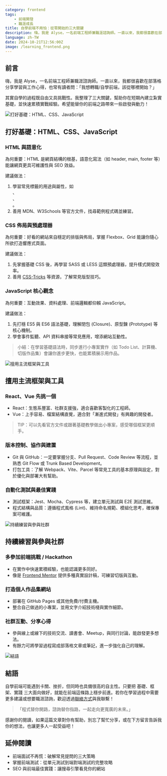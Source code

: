 ```yaml
---
category: frontend
tags:
    - 前端開發
    - 職涯成長
title: 自學前端不用怕：從零開始的三大關鍵
description: 嗨，我是 Alyse，一名前端工程師兼職涯諮詢師。一直以來，我都很喜歡在部落格分享學習與工作心得，也常有讀者問：「我想轉職/自學前端，該從哪裡開始？」 其實自學的過程既自由又具挑戰性。我整理了三大關鍵，幫助你在短期內建立紮實基礎，並快速累積實戰經驗。希望能替你的前端之路帶來一些啟發與動力！ 
language: zh-TW
date: 2024-10-21T12:56:00Z
image: /learning_frontend.png
---
```


## 前言

嗨，我是 Alyse，一名前端工程師兼職涯諮詢師。一直以來，我都很喜歡在部落格分享學習與工作心得，也常有讀者問：「我想轉職/自學前端，該從哪裡開始？」

其實自學的過程既自由又具挑戰性。我整理了三大關鍵，幫助你在短期內建立紮實基礎，並快速累積實戰經驗。希望能替你的前端之路帶來一些啟發與動力！

![打好基礎：HTML、CSS、JavaScript](/learning_fronend_html_css_js.png)

## 打好基礎：HTML、CSS、JavaScript

### HTML 與語意化

為何重要：HTML 是網頁結構的根基，語意化寫法（如 header, main, footer 等）能讓網頁更具可維護性與 SEO 效益。

建議做法：

1.  學習常見標籤的用途與屬性，如 <section>、<article>、<nav>。
2.  善用 MDN、W3Schools 等官方文件，找尋範例程式碼並練習。

### CSS 佈局與預處理器

為何重要：好看的網站來自穩定的排版與佈局，掌握 Flexbox、Grid 能讓你隨心所欲打造響應式頁面。

建議做法：

1. 先掌握基礎 CSS 後，再學習 SASS 或 LESS 這類預處理器，提升樣式開發效率。
2. 善用 [CSS-Tricks](https://css-tricks.com/) 等資源，了解常見版型技巧。

### JavaScript 核心觀念

為何重要：互動效果、資料處理、前端邏輯都仰賴 JavaScript。

建議做法：

1. 先打穩 ES5 與 ES6 語法基礎，理解閉包 (Closure)、原型鍊 (Prototype) 等核心機制。
2. 學會事件監聽、API 資料串接等常見應用，增添網站互動性。

> 小結：在學習基礎語法時，同步進行小專案實作（如 Todo List、計算機、切版作品集）會讓你進步更快，也能累積展示用作品。

![擅用主流框架與工具](/learning_fronend_framework.png)

## 擅用主流框架與工具

### React、Vue 先挑一個

- React：生態系豐富、社群支援強，適合喜歡客製化的工程師。
- Vue：上手容易、檔案結構直覺，適合對「漸進式開發」有興趣的開發者。

> TIP：可以先看官方文件或跟著基礎教學做出小專案，感受哪個框架更順手。

### 版本控制、協作與建置

- Git 與 GitHub：一定要掌握分支、Pull Request、Code Review 等流程，並熟悉 Git Flow 或 Trunk Based Development。
- 打包工具：了解 Webpack、Vite、Parcel 等常見工具的基本原理與設定，對於優化與部署大有幫助。

### 自動化測試與最佳實踐

- 測試框架：Jest、Mocha、Cypress 等，建立單元測試與 E2E 測試思維。
- 程式結構與品質：遵循程式風格 (Lint)、維持命名規範、模組化思考，確保專案可維護。

![持續練習與參與社群](/learning_fronend_community.png)

## 持續練習與參與社群

### 多參加前端挑戰 / Hackathon

- 在實作中快速累積經驗，也能認識更多同好。
- 像是 [Frontend Mentor](https://www.frontendmentor.io/) 提供多種真實設計稿，可練習切版與互動。

### 打造個人作品集網站

- 部署在 GitHub Pages 或其他免費/付費主機。
- 整合自己做過的小專案，並用文字介紹技術棧與實作細節。

### 社群互動、分享心得

- 參與線上或線下的技術交流、讀書會、Meetup，與同行討論，能啟發更多想法。
- 有餘力可將學習過程寫成部落格文章或筆記，進一步強化自己的理解。

![結語](/learning_fronend_giveup.png)

## 結語

自學前端可能遇到卡關、挫折，但同時也具備很高的自主性。只要把 基礎、框架、實踐 三大面向做好，就能在前端這條路上穩步前進。若你在學習過程中需要更多建議或想要職涯諮詢，歡迎透過[聯絡方式](mailto:alysewang@hexschool.com)與我聯繫！

> 「程式替你開路，諮詢替你指路，一起走向更寬廣的未來。」

感謝你的閱讀，如果這篇文章對你有幫助，別忘了幫忙分享，或在下方留言告訴我你的想法，也讓更多人一起受益吧！

## 延伸閱讀

- 前端面試不再慌：破解常見提問的三大策略
- 掌握前端測試：從單元測試到端對端測試的完整攻略
- SEO 與前端最佳實踐：讓搜尋引擎看見你的網站